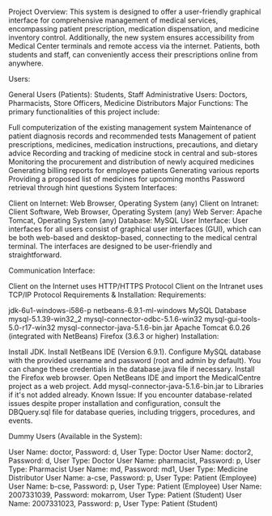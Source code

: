 Project Overview:
This system is designed to offer a user-friendly graphical interface for comprehensive management of medical services, encompassing patient prescription, medication dispensation, and medicine inventory control. Additionally, the new system ensures accessibility from Medical Center terminals and remote access via the internet. Patients, both students and staff, can conveniently access their prescriptions online from anywhere.

Users:

General Users (Patients): Students, Staff
Administrative Users: Doctors, Pharmacists, Store Officers, Medicine Distributors
Major Functions:
The primary functionalities of this project include:

Full computerization of the existing management system
Maintenance of patient diagnosis records and recommended tests
Management of patient prescriptions, medicines, medication instructions, precautions, and dietary advice
Recording and tracking of medicine stock in central and sub-stores
Monitoring the procurement and distribution of newly acquired medicines
Generating billing reports for employee patients
Generating various reports
Providing a proposed list of medicines for upcoming months
Password retrieval through hint questions
System Interfaces:

Client on Internet: Web Browser, Operating System (any)
Client on Intranet: Client Software, Web Browser, Operating System (any)
Web Server: Apache Tomcat, Operating System (any)
Database: MySQL
User Interface:
User interfaces for all users consist of graphical user interfaces (GUI), which can be both web-based and desktop-based, connecting to the medical central terminal. The interfaces are designed to be user-friendly and straightforward.

Communication Interface:

Client on the Internet uses HTTP/HTTPS Protocol
Client on the Intranet uses TCP/IP Protocol
Requirements & Installation:
Requirements:

jdk-6u1-windows-i586-p
netbeans-6.9.1-ml-windows
MySQL Database
mysql-5.1.39-win32_2
mysql-connector-odbc-5.1.6-win32
mysql-gui-tools-5.0-r17-win32
mysql-connector-java-5.1.6-bin.jar
Apache Tomcat 6.0.26 (integrated with NetBeans)
Firefox (3.6.3 or higher)
Installation:

Install JDK.
Install NetBeans IDE (Version 6.9.1).
Configure MySQL database with the provided username and password (root and admin by default). You can change these credentials in the database.java file if necessary.
Install the Firefox web browser.
Open NetBeans IDE and import the MedicalCentre project as a web project.
Add mysql-connector-java-5.1.6-bin.jar to Libraries if it's not added already.
Known Issue:
If you encounter database-related issues despite proper installation and configuration, consult the DBQuery.sql file for database queries, including triggers, procedures, and events.

Dummy Users (Available in the System):

User Name: doctor, Password: d, User Type: Doctor
User Name: doctor2, Password: d, User Type: Doctor
User Name: pharmacist, Password: p, User Type: Pharmacist
User Name: md, Password: md1, User Type: Medicine Distributor
User Name: a-cse, Password: p, User Type: Patient (Employee)
User Name: b-cse, Password: p, User Type: Patient (Employee)
User Name: 2007331039, Password: mokarrom, User Type: Patient (Student)
User Name: 2007331023, Password: p, User Type: Patient (Student)
